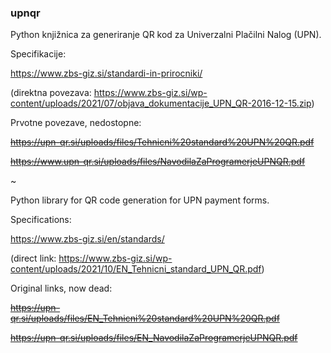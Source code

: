 ### upnqr

Python knjižnica za generiranje QR kod za Univerzalni Plačilni Nalog (UPN).

Specifikacije:

https://www.zbs-giz.si/standardi-in-prirocniki/

(direktna povezava: https://www.zbs-giz.si/wp-content/uploads/2021/07/objava_dokumentacije_UPN_QR-2016-12-15.zip)

Prvotne povezave, nedostopne:

~~https://upn-qr.si/uploads/files/Tehnicni%20standard%20UPN%20QR.pdf~~

~~https://www.upn-qr.si/uploads/files/NavodilaZaProgramerjeUPNQR.pdf~~


~

Python library for QR code generation for UPN payment forms.

Specifications:

https://www.zbs-giz.si/en/standards/

(direct link: https://www.zbs-giz.si/wp-content/uploads/2021/10/EN_Tehnicni_standard_UPN_QR.pdf)

Original links, now dead:

~~https://upn-qr.si/uploads/files/EN_Tehnicni%20standard%20UPN%20QR.pdf~~

~~https://upn-qr.si/uploads/files/EN_NavodilaZaProgramerjeUPNQR.pdf~~
